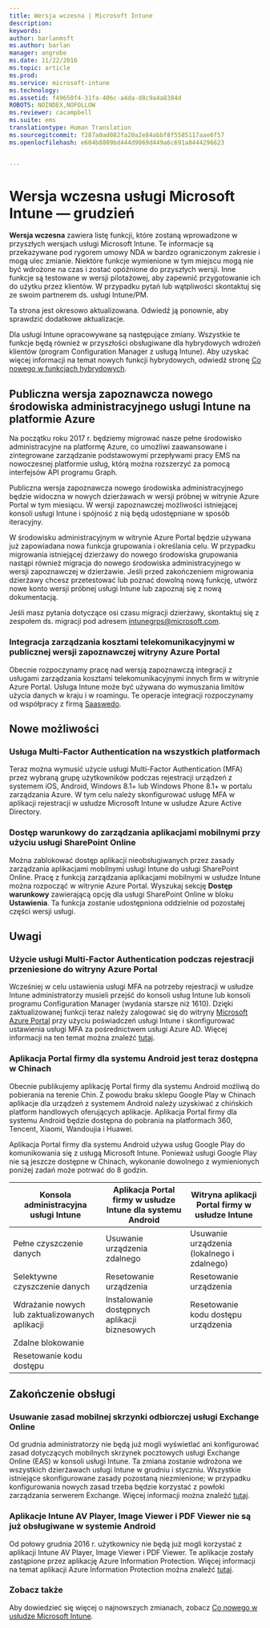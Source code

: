 ```yaml
---
title: Wersja wczesna | Microsoft Intune
description: 
keywords: 
author: barlanmsft
ms.author: barlan
manager: angrobe
ms.date: 11/22/2016
ms.topic: article
ms.prod: 
ms.service: microsoft-intune
ms.technology: 
ms.assetid: f49650f4-31fa-406c-a4da-d8c9a4a8384d
ROBOTS: NOINDEX,NOFOLLOW
ms.reviewer: cacampbell
ms.suite: ems
translationtype: Human Translation
ms.sourcegitcommit: f287a0ad082fa20a2e84abbf8f5585117aae6f57
ms.openlocfilehash: e604b8809bd444d9069d449a6c691a8444296623


---
```


# <a name="the-early-edition-for-microsoft-intune---december"></a>Wersja wczesna usługi Microsoft Intune — grudzień

**Wersja wczesna** zawiera listę funkcji, które zostaną wprowadzone w przyszłych wersjach usługi Microsoft Intune. Te informacje są przekazywane pod rygorem umowy NDA w bardzo ograniczonym zakresie i mogą ulec zmianie. Niektóre funkcje wymienione w tym miejscu mogą nie być wdrożone na czas i zostać opóźnione do przyszłych wersji. Inne funkcje są testowane w wersji pilotażowej, aby zapewnić przygotowanie ich do użytku przez klientów. W przypadku pytań lub wątpliwości skontaktuj się ze swoim partnerem ds. usługi Intune/PM.

Ta strona jest okresowo aktualizowana. Odwiedź ją ponownie, aby sprawdzić dodatkowe aktualizacje.

Dla usługi Intune opracowywane są następujące zmiany. Wszystkie te funkcje będą również w przyszłości obsługiwane dla hybrydowych wdrożeń klientów (program Configuration Manager z usługą Intune). Aby uzyskać więcej informacji na temat nowych funkcji hybrydowych, odwiedź stronę [Co nowego w funkcjach hybrydowych](https://technet.microsoft.com/en-US/library/mt718155(TechNet.10).aspx).

<!--736542-->
## <a name="public-preview-of-the-new-intune-admin-experience-on-azure"></a>Publiczna wersja zapoznawcza nowego środowiska administracyjnego usługi Intune na platformie Azure

Na początku roku 2017 r. będziemy migrować nasze pełne środowisko administracyjne na platformę Azure, co umożliwi zaawansowane i zintegrowane zarządzanie podstawowymi przepływami pracy EMS na nowoczesnej platformie usług, którą można rozszerzyć za pomocą interfejsów API programu Graph.

Publiczna wersja zapoznawcza nowego środowiska administracyjnego będzie widoczna w nowych dzierżawach w wersji próbnej w witrynie Azure Portal w tym miesiącu. W wersji zapoznawczej możliwości istniejącej konsoli usługi Intune i spójność z nią będą udostępniane w sposób iteracyjny.

W środowisku administracyjnym w witrynie Azure Portal będzie używana już zapowiadana nowa funkcja grupowania i określania celu. W przypadku migrowania istniejącej dzierżawy do nowego środowiska grupowania nastąpi również migracja do nowego środowiska administracyjnego w wersji zapoznawczej w dzierżawie. Jeśli przed zakończeniem migrowania dzierżawy chcesz przetestować lub poznać dowolną nową funkcję, utwórz nowe konto wersji próbnej usługi Intune lub zapoznaj się z nową dokumentacją.

Jeśli masz pytania dotyczące osi czasu migracji dzierżawy, skontaktuj się z zespołem ds. migracji pod adresem [intunegrps@microsoft.com](mailto:intunegrps@microsoft.com).

### <a name="telecom-expense-management-integration-in-public-preview-of-azure-portal--747605--"></a>Integracja zarządzania kosztami telekomunikacyjnymi w publicznej wersji zapoznawczej witryny Azure Portal<!--747605-->
Obecnie rozpoczynamy pracę nad wersją zapoznawczą integracji z usługami zarządzania kosztami telekomunikacyjnymi innych firm w witrynie Azure Portal. Usługa Intune może być używana do wymuszania limitów użycia danych w kraju i w roamingu. Te operacje integracji rozpoczynamy od współpracy z firmą [Saaswedo](http://www.saaswedo.com).

## <a name="new-capabilities"></a>Nowe możliwości

### <a name="multi-factor-authentication-across-all-platforms---747590--"></a>Usługa Multi-Factor Authentication na wszystkich platformach <!--747590-->
Teraz można wymusić użycie usługi Multi-Factor Authentication (MFA) przez wybraną grupę użytkowników podczas rejestracji urządzeń z systemem iOS, Android, Windows 8.1+ lub Windows Phone 8.1+ w portalu zarządzania Azure. W tym celu należy skonfigurować usługę MFA w aplikacji rejestracji w usłudze Microsoft Intune w usłudze Azure Active Directory.

### <a name="conditional-access-for-mam-with-sharepoint-online---vso-679339--"></a>Dostęp warunkowy do zarządzania aplikacjami mobilnymi przy użyciu usługi SharePoint Online <!--VSO 679339-->
Można zablokować dostęp aplikacji nieobsługiwanych przez zasady zarządzania aplikacjami mobilnymi usługi Intune do usługi SharePoint Online.  Pracę z funkcją zarządzania aplikacjami mobilnymi w usłudze Intune można rozpocząć w witrynie Azure Portal. Wyszukaj sekcję __Dostęp warunkowy__ zawierającą opcję dla usługi SharePoint Online w bloku __Ustawienia__. Ta funkcja zostanie udostępniona oddzielnie od pozostałej części wersji usługi.

## <a name="notices"></a>Uwagi

### <a name="multi-factor-authentication-on-enrollment-moving-to-the-azure-portal---vso-750545--"></a>Użycie usługi Multi-Factor Authentication podczas rejestracji przeniesione do witryny Azure Portal <!--VSO 750545-->
Wcześniej w celu ustawienia usługi MFA na potrzeby rejestracji w usłudze Intune administratorzy musieli przejść do konsoli usług Intune lub konsoli programu Configuration Manager (wydania starsze niż 1610). Dzięki zaktualizowanej funkcji teraz należy zalogować się do witryny [Microsoft Azure Portal](https://manage.windowsazure.com) przy użyciu poświadczeń usługi Intune i skonfigurować ustawienia usługi MFA za pośrednictwem usługi Azure AD. Więcej informacji na ten temat można znaleźć [tutaj](https://aka.ms/mfa_ad).

### <a name="company-portal-app-for-android-now-available-in-china---vso-658093--"></a>Aplikacja Portal firmy dla systemu Android jest teraz dostępna w Chinach <!--VSO 658093-->
Obecnie publikujemy aplikację Portal firmy dla systemu Android możliwą do pobierania na terenie Chin. Z powodu braku sklepu Google Play w Chinach aplikacje dla urządzeń z systemem Android należy uzyskiwać z chińskich platform handlowych oferujących aplikacje. Aplikacja Portal firmy dla systemu Android będzie dostępna do pobrania na platformach 360, Tencent, Xiaomi, Wandoujia i Huawei. 

Aplikacja Portal firmy dla systemu Android używa usług Google Play do komunikowania się z usługą Microsoft Intune. Ponieważ usługi Google Play nie są jeszcze dostępne w Chinach, wykonanie dowolnego z wymienionych poniżej zadań może potrwać do 8 godzin. 

|Konsola administracyjna usługi Intune| Aplikacja Portal firmy w usłudze Intune dla systemu Android |Witryna aplikacji Portal firmy w usłudze Intune|   
|---|---|---|
|Pełne czyszczenie danych| Usuwanie urządzenia zdalnego| Usuwanie urządzenia (lokalnego i zdalnego)|
|Selektywne czyszczenie danych| Resetowanie urządzenia| Resetowanie urządzenia|
|Wdrażanie nowych lub zaktualizowanych aplikacji| Instalowanie dostępnych aplikacji biznesowych| Resetowanie kodu dostępu urządzenia|
|Zdalne blokowanie|||
|Resetowanie kodu dostępu|||

## <a name="deprecations"></a>Zakończenie obsługi

### <a name="removal-of-exchange-online-mobile-inbox-policies---770687--"></a>Usuwanie zasad mobilnej skrzynki odbiorczej usługi Exchange Online <!--770687-->
Od grudnia administratorzy nie będą już mogli wyświetlać ani konfigurować zasad dotyczących mobilnych skrzynek pocztowych usługi Exchange Online (EAS) w konsoli usługi Intune. Ta zmiana zostanie wdrożona we wszystkich dzierżawach usługi Intune w grudniu i styczniu. Wszystkie istniejące skonfigurowane zasady pozostaną niezmienione; w przypadku konfigurowania nowych zasad trzeba będzie korzystać z powłoki zarządzania serwerem Exchange. Więcej informacji można znaleźć [tutaj](https://technet.microsoft.com/en-us/library/bb123783%28v=exchg.150%29.aspx).

### <a name="intune-av-player-image-viewer-and-pdf-viewer-apps-are-no-longer-supported-on-android---747553--"></a>Aplikacje Intune AV Player, Image Viewer i PDF Viewer nie są już obsługiwane w systemie Android <!--747553-->
Od połowy grudnia 2016 r. użytkownicy nie będą już mogli korzystać z aplikacji Intune AV Player, Image Viewer i PDF Viewer. Te aplikacje zostały zastąpione przez aplikację Azure Information Protection. Więcej informacji na temat aplikacji Azure Information Protection można znaleźć [tutaj](https://docs.microsoft.com/information-protection/rms-client/mobile-app-faq).

### <a name="see-also"></a>Zobacz także
Aby dowiedzieć się więcej o najnowszych zmianach, zobacz [Co nowego w usłudze Microsoft Intune](whats-new-in-microsoft-intune.md).



<!--HONumber=Nov16_HO4-->


